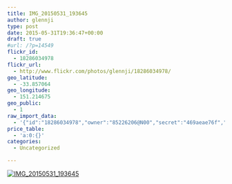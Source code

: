 ```yaml
---
title: IMG_20150531_193645
author: glennji
type: post
date: 2015-05-31T19:36:47+00:00
draft: true
#url: /?p=14549
flickr_id:
  - 18286034978
flickr_url:
  - http://www.flickr.com/photos/glennji/18286034978/
geo_latitude:
  - -33.857064
geo_longitude:
  - 151.214675
geo_public:
  - 1
raw_import_data:
  - '{"id":"18286034978","owner":"85226206@N00","secret":"469aeae76f","server":"379","farm":1,"title":"IMG_20150531_193645","ispublic":0,"isfriend":0,"isfamily":0,"description":{"_content":""},"dateupload":"1433469422","lastupdate":"1433469428","datetaken":"2015-05-31 19:36:47","datetakengranularity":"0","datetakenunknown":"0","ownername":"glennji","tags":"","machine_tags":"","originalsecret":"a493c163e1","originalformat":"jpg","latitude":"-33.857064","longitude":"151.214675","accuracy":"16","context":0,"place_id":"cRTwufFTWrzzUz3wMQ","woeid":"28676667","geo_is_family":0,"geo_is_friend":0,"geo_is_contact":0,"geo_is_public":0,"media":"photo","media_status":"ready","url_o":"https://farm1.staticflickr.com/379/18286034978_a493c163e1_o.jpg","height_o":"4160","width_o":"3120"}'
price_table:
  - 'a:0:{}'
categories:
  - Uncategorized

---
```

<p class="flickr-image">
  <a href="http://www.flickr.com/photos/glennji/18286034978/" class="flickr-link"><img src="http://i2.wp.com/glennji.com/wp-content/uploads/2015/06/18286034978_a493c163e1_o.jpg?fit=1024%2C1024" width="" height="" alt="IMG_20150531_193645" class="keyring-img" /></a>
</p>

